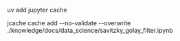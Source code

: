 uv add jupyter cache

jcache cache add --no-validate --overwrite ./knowledge/docs/data_science/savitzky_golay_filter.ipynb  